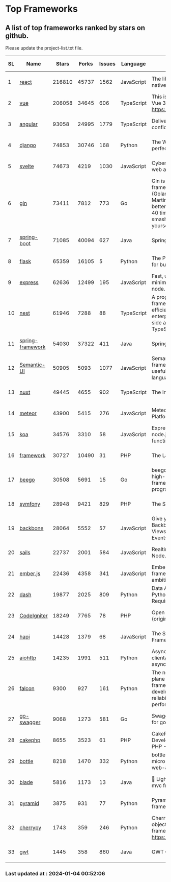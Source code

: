 # Top Frameworks
## A list of top frameworks ranked by stars on github.  
Please update the project-list.txt file.

| SL| Name  | Stars| Forks| Issues | Language | Description | Last Commit |
| --| ------| -----| ---- | ------ | -------- | ----------- | ----------- |
| 1 | [react](https://github.com/facebook/react) | 216810 | 45737 | 1562 | JavaScript | The library for web and native user interfaces. | 2024-01-02 19:39:25 |
| 2 | [vue](https://github.com/vuejs/vue) | 206058 | 34645 | 606 | TypeScript | This is the repo for Vue 2. For Vue 3, go to https://github.com/vuejs/core | 2023-12-31 13:23:55 |
| 3 | [angular](https://github.com/angular/angular) | 93058 | 24995 | 1779 | TypeScript | Deliver web apps with confidence 🚀 | 2024-01-03 21:29:05 |
| 4 | [django](https://github.com/django/django) | 74853 | 30746 | 168 | Python | The Web framework for perfectionists with deadlines. | 2024-01-03 21:17:57 |
| 5 | [svelte](https://github.com/sveltejs/svelte) | 74673 | 4219 | 1030 | JavaScript | Cybernetically enhanced web apps | 2024-01-03 16:42:56 |
| 6 | [gin](https://github.com/gin-gonic/gin) | 73411 | 7812 | 773 | Go | Gin is a HTTP web framework written in Go (Golang). It features a Martini-like API with much better performance -- up to 40 times faster. If you need smashing performance, get yourself some Gin. | 2023-12-13 02:28:51 |
| 7 | [spring-boot](https://github.com/spring-projects/spring-boot) | 71085 | 40094 | 627 | Java | Spring Boot | 2024-01-03 15:13:27 |
| 8 | [flask](https://github.com/pallets/flask) | 65359 | 16105 | 5 | Python | The Python micro framework for building web applications. | 2024-01-01 15:21:54 |
| 9 | [express](https://github.com/expressjs/express) | 62636 | 12499 | 195 | JavaScript | Fast, unopinionated, minimalist web framework for node. | 2023-06-04 15:47:20 |
| 10 | [nest](https://github.com/nestjs/nest) | 61946 | 7288 | 88 | TypeScript | A progressive Node.js framework for building efficient, scalable, and enterprise-grade server-side applications with TypeScript/JavaScript 🚀 | 2024-01-03 07:21:51 |
| 11 | [spring-framework](https://github.com/spring-projects/spring-framework) | 54030 | 37322 | 411 | Java | Spring Framework | 2024-01-03 17:39:15 |
| 12 | [Semantic-UI](https://github.com/Semantic-Org/Semantic-UI) | 50905 | 5093 | 1077 | JavaScript | Semantic is a UI component framework based around useful principles from natural language. | 2023-01-11 17:05:32 |
| 13 | [nuxt](https://github.com/nuxt/nuxt) | 49445 | 4655 | 902 | TypeScript | The Intuitive Vue Framework. | 2024-01-03 13:05:15 |
| 14 | [meteor](https://github.com/meteor/meteor) | 43900 | 5415 | 276 | JavaScript | Meteor, the JavaScript App Platform | 2024-01-03 13:57:19 |
| 15 | [koa](https://github.com/koajs/koa) | 34576 | 3310 | 58 | JavaScript | Expressive middleware for node.js using ES2017 async functions | 2023-11-08 15:05:20 |
| 16 | [framework](https://github.com/laravel/framework) | 30727 | 10490 | 31 | PHP | The Laravel Framework. | 2024-01-03 22:51:06 |
| 17 | [beego](https://github.com/beego/beego) | 30508 | 5691 | 15 | Go | beego is an open-source, high-performance web framework for the Go programming language. | 2023-12-29 13:53:55 |
| 18 | [symfony](https://github.com/symfony/symfony) | 28948 | 9421 | 829 | PHP | The Symfony PHP framework | 2024-01-03 22:36:08 |
| 19 | [backbone](https://github.com/jashkenas/backbone) | 28064 | 5552 | 57 | JavaScript | Give your JS App some Backbone with Models, Views, Collections, and Events | 2023-08-10 22:05:08 |
| 20 | [sails](https://github.com/balderdashy/sails) | 22737 | 2001 | 584 | JavaScript | Realtime MVC Framework for Node.js | 2023-12-14 21:34:01 |
| 21 | [ember.js](https://github.com/emberjs/ember.js) | 22436 | 4358 | 341 | JavaScript | Ember.js - A JavaScript framework for creating ambitious web applications | 2024-01-02 19:56:42 |
| 22 | [dash](https://github.com/plotly/dash) | 19877 | 2025 | 809 | Python | Data Apps & Dashboards for Python. No JavaScript Required. | 2023-12-16 18:16:41 |
| 23 | [CodeIgniter](https://github.com/bcit-ci/CodeIgniter) | 18249 | 7765 | 78 | PHP | Open Source PHP Framework (originally from EllisLab) | 2023-04-07 17:57:13 |
| 24 | [hapi](https://github.com/hapijs/hapi) | 14428 | 1379 | 68 | JavaScript | The Simple, Secure Framework Developers Trust | 2023-09-18 11:40:11 |
| 25 | [aiohttp](https://github.com/aio-libs/aiohttp) | 14235 | 1991 | 511 | Python | Asynchronous HTTP client/server framework for asyncio and Python | 2023-12-28 10:40:53 |
| 26 | [falcon](https://github.com/falconry/falcon) | 9300 | 927 | 161 | Python | The no-magic web data plane API and microservices framework for Python developers, with a focus on reliability, correctness, and performance at scale. | 2023-12-26 16:51:00 |
| 27 | [go-swagger](https://github.com/go-swagger/go-swagger) | 9068 | 1273 | 581 | Go | Swagger 2.0 implementation for go | 2024-01-03 08:57:30 |
| 28 | [cakephp](https://github.com/cakephp/cakephp) | 8655 | 3523 | 61 | PHP | CakePHP: The Rapid Development Framework for PHP - Official Repository | 2024-01-03 17:15:19 |
| 29 | [bottle](https://github.com/bottlepy/bottle) | 8218 | 1470 | 332 | Python | bottle.py is a fast and simple micro-framework for python web-applications. | 2024-01-03 22:31:48 |
| 30 | [blade](https://github.com/lets-blade/blade) | 5816 | 1173 | 13 | Java | :rocket: Lightning fast and elegant mvc framework for Java8 | 2023-06-16 05:18:49 |
| 31 | [pyramid](https://github.com/Pylons/pyramid) | 3875 | 931 | 77 | Python | Pyramid - A Python web framework | 2023-09-14 21:55:43 |
| 32 | [cherrypy](https://github.com/cherrypy/cherrypy) | 1743 | 359 | 246 | Python | CherryPy is a pythonic, object-oriented HTTP framework.      https://cherrypy.dev | 2023-12-26 18:40:42 |
| 33 | [gwt](https://github.com/gwtproject/gwt) | 1445 | 358 | 860 | Java | GWT Open Source Project | 2024-01-02 15:33:48 |

### Last updated at : 2024-01-04 00:52:06

